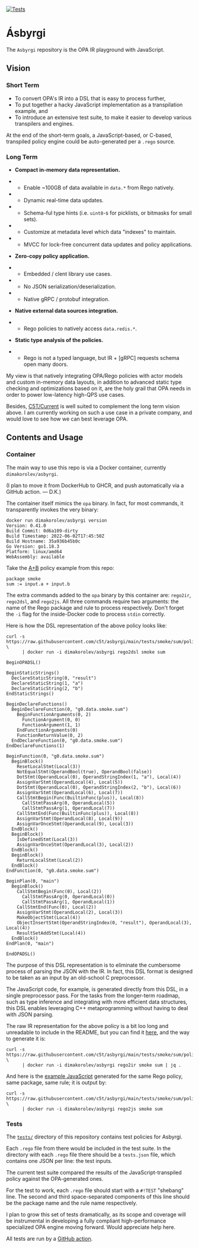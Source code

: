 [![Tests](https://github.com/c5t/asbyrgi/actions/workflows/tests.yml/badge.svg?branch=main)](https://github.com/c5t/asbyrgi/actions/workflows/tests.yml)

# Ásbyrgi

The `Asbyrgi` repository is the OPA IR playground with JavaScript.

## Vision

### Short Term

* To convert OPA's IR into a DSL that is easy to process further,
* To put together a hacky JavaScript implementation as a transpilation example, and
* To introduce an extensive test suite, to make it easier to develop various transpilers and engines.

At the end of the short-term goals, a JavaScript-based, or C-based, transpiled policy engine could be auto-generated per a `.rego` source.

### Long Term

* **Compact in-memory data representation.**

* * Enable ~100GB of data available in `data.*` from Rego natively.

* * Dynamic real-time data updates.

* * Schema-ful type hints (i.e. `uint8`-s for picklists, or bitmasks for small sets).

* * Customize at metadata level which data "indexes" to maintain.

* * MVCC for lock-free concurrent data updates and policy applications.

* **Zero-copy policy application.**

* * Embedded / clent library use cases.

* * No JSON serialization/deserialization.

* * Native gRPC / protobuf integration.

* **Native external data sources integration.**

* * Rego policies to natively access `data.redis.*`.

* **Static type analysis of the policies.**

* * Rego is not a typed language, but IR + [gRPC] requests schema open many doors.

My view is that natively integrating OPA/Rego policies with actor models and custom in-memory data layouts, in addition to advanced static type checking and optimizations based on it, are the holy grail that OPA needs in order to power low-latency high-QPS use cases.

Besides, [C5T/Current](https://github.com/c5t/current) is well suited to complement the long term vision above. I am currently working on such a use case in a private company, and would love to see how we can best leverage OPA.

## Contents and Usage

### Container

The main way to use this repo is via a Docker container, currently `dimakorolev/asbyrgi`.

(I plan to move it from DockerHub to GHCR, and push automatically via a GitHub action. — D.K.)

The container itself mimics the `opa` binary. In fact, for most commands, it transparently invokes the very binary:

```
docker run dimakorolev/asbyrgi version
Version: 0.41.0
Build Commit: 0d6a109-dirty
Build Timestamp: 2022-06-02T17:45:50Z
Build Hostname: 35a936b45b0c
Go Version: go1.18.3
Platform: linux/amd64
WebAssembly: available
```

Take the [A+B](https://github.com/c5t/asbyrgi/blob/main/tests/smoke/sum/policy.rego) policy example from this repo:

```
package smoke
sum := input.a + input.b
```

The extra commands added to the `opa` binary by this container are: `rego2ir`, `rego2dsl`, and `rego2js`. All three commands require two arguments: the name of the Rego package and rule to process respectively. Don't forget the `-i` flag for the inside-Docker code to process `stdin` correctly.

Here is how the DSL representation of the above policy looks like:

```
curl -s https://raw.githubusercontent.com/c5t/asbyrgi/main/tests/smoke/sum/policy.rego \
      | docker run -i dimakorolev/asbyrgi rego2dsl smoke sum
```

```
BeginOPADSL()

BeginStaticStrings()
  DeclareStaticString(0, "result")
  DeclareStaticString(1, "a")
  DeclareStaticString(2, "b")
EndStaticStrings()

BeginDeclareFunctions()
  BeginDeclareFunction(0, "g0.data.smoke.sum")
    BeginFunctionArguments(0, 2)
      FunctionArgument(0, 0)
      FunctionArgument(1, 1)
    EndFunctionArguments(0)
    FunctionReturnValue(0, 2)
  EndDeclareFunction(0, "g0.data.smoke.sum")
EndDeclareFunctions(1)

BeginFunction(0, "g0.data.smoke.sum")
  BeginBlock()
    ResetLocalStmt(Local(3))
    NotEqualStmt(OperandBool(true), OperandBool(false))
    DotStmt(OperandLocal(0), OperandStringIndex(1, "a"), Local(4))
    AssignVarStmt(OperandLocal(4), Local(5))
    DotStmt(OperandLocal(0), OperandStringIndex(2, "b"), Local(6))
    AssignVarStmt(OperandLocal(6), Local(7))
    CallStmtBegin(Func(BuiltinFunc(plus)), Local(8))
      CallStmtPassArg(0, OperandLocal(5))
      CallStmtPassArg(1, OperandLocal(7))
    CallStmtEnd(Func(BuiltinFunc(plus)), Local(8))
    AssignVarStmt(OperandLocal(8), Local(9))
    AssignVarOnceStmt(OperandLocal(9), Local(3))
  EndBlock()
  BeginBlock()
    IsDefinedStmt(Local(3))
    AssignVarOnceStmt(OperandLocal(3), Local(2))
  EndBlock()
  BeginBlock()
    ReturnLocalStmt(Local(2))
  EndBlock()
EndFunction(0, "g0.data.smoke.sum")

BeginPlan(0, "main")
  BeginBlock()
    CallStmtBegin(Func(0), Local(2))
      CallStmtPassArg(0, OperandLocal(0))
      CallStmtPassArg(1, OperandLocal(1))
    CallStmtEnd(Func(0), Local(2))
    AssignVarStmt(OperandLocal(2), Local(3))
    MakeObjectStmt(Local(4))
    ObjectInsertStmt(OperandStringIndex(0, "result"), OperandLocal(3), Local(4))
    ResultSetAddStmt(Local(4))
  EndBlock()
EndPlan(0, "main")

EndOPADSL()
```

The purpose of this DSL representation is to eliminate the cumbersome process of parsing the JSON with the IR. In fact, this DSL format is designed to be taken as an input by an old-school C preprocessor.

The JavaScript code, for example, is generated directly from this DSL, in a single preprocessor pass. For the tasks from the longer-term roadmap, such as type inference and integrating with more efficient data structures, this DSL enables leveraging C++ metaprogramming without having to deal with JSON parsing.

The raw IR representation for the above policy is a bit loo long and unreadable to include in the README, but you can find it [here](https://gist.github.com/dkorolev/99808d780b29dcbe398d8841b8f338ce), and the way to generate it is:

```
curl -s https://raw.githubusercontent.com/c5t/asbyrgi/main/tests/smoke/sum/policy.rego \
      | docker run -i dimakorolev/asbyrgi rego2ir smoke sum | jq .
```

And here is the [example JavaScript](https://gist.github.com/dkorolev/03cda1b005fda259d227e1388224d4f5) generated for the same Rego policy, same package, same rule; it is output by:

```
curl -s https://raw.githubusercontent.com/c5t/asbyrgi/main/tests/smoke/sum/policy.rego \
      | docker run -i dimakorolev/asbyrgi rego2js smoke sum
```

### Tests

The [`tests/`](https://github.com/c5t/asbyrgi/tree/main/tests) directory of this repository contains test policies for Asbyrgi.

Each `.rego` file from there would be included in the test suite. In the directory with each `.rego` file there should be a `tests.json` file, which contains one JSON per line: the test inputs.

The current test suite compared the results of the JavaScript-transpiled policy against the OPA-generated ones.

For the test to work, each `.rego` file should start with a `#!TEST` "shebang" line. The second and third space-separated components of this line should be the package name and the rule name respectively.

I plan to grow this set of tests dramatically, as its scope and coverage will be instrumental in developing a fully compliant high-performance specialized OPA engine moving forward. Would appreciate help here.

All tests are run by a [GitHub action](https://github.com/C5T/Asbyrgi/actions/runs/2492433262).
